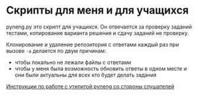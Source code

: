 # Скрипты для меня и для учащихся

pyneng.py это скрипт для учащихся. Он отвечается за проверку заданий тестами,
копирование варианта решения и сдачу заданий не проверку.

Клонирование и удаление репозитория с ответами каждый раз при вызове `-a` делается по двум причинам:

* чтобы локально не лежали файлы с ответами
* чтобы у меня была возможность обновить ответы в одном месте и они были актуальны для всех кто будет делать задания

[Инструкции по работе с утилитой pyneng со стороны слушателей](https://pyneng.github.io/docs/pyneng/)

